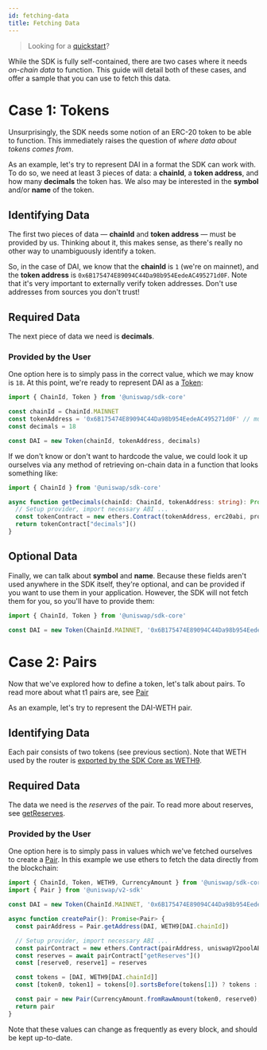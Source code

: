 ```yaml
---
id: fetching-data
title: Fetching Data
---
```


> Looking for a [quickstart](quick-start)?

While the SDK is fully self-contained, there are two cases where it needs _on-chain data_ to function.
This guide will detail both of these cases, and offer a sample that you can use to fetch this data.

# Case 1: Tokens

Unsurprisingly, the SDK needs some notion of an ERC-20 token to be able to function. This immediately raises the question of _where data about tokens comes from_.

As an example, let's try to represent DAI in a format the SDK can work with. To do so, we need at least 3 pieces of data: a **chainId**, a **token address**, and how many **decimals** the token has. We also may be interested in the **symbol** and/or **name** of the token.

## Identifying Data

The first two pieces of data — **chainId** and **token address** — must be provided by us. Thinking about it, this makes sense, as there's really no other way to unambiguously identify a token.

So, in the case of DAI, we know that the **chainId** is `1` (we're on mainnet), and the **token address** is `0x6B175474E89094C44Da98b954EedeAC495271d0F`. Note that it's very important to externally verify token addresses. Don't use addresses from sources you don't trust!

## Required Data

The next piece of data we need is **decimals**.

### Provided by the User

One option here is to simply pass in the correct value, which we may know is `18`. At this point, we're ready to represent DAI as a [Token](../../core/reference/classes/Token.md):

```typescript
import { ChainId, Token } from '@uniswap/sdk-core'

const chainId = ChainId.MAINNET
const tokenAddress = '0x6B175474E89094C44Da98b954EedeAC495271d0F' // must be checksummed
const decimals = 18

const DAI = new Token(chainId, tokenAddress, decimals)
```

If we don't know or don't want to hardcode the value, we could look it up ourselves via any method of retrieving on-chain data in a function that looks something like:

```typescript
import { ChainId } from '@uniswap/sdk-core'

async function getDecimals(chainId: ChainId, tokenAddress: string): Promise<number> {
  // Setup provider, import necessary ABI ...
  const tokenContract = new ethers.Contract(tokenAddress, erc20abi, provider)
  return tokenContract["decimals"]()
}
```

## Optional Data

Finally, we can talk about **symbol** and **name**. Because these fields aren't used anywhere in the SDK itself, they're optional, and can be provided if you want to use them in your application. However, the SDK will not fetch them for you, so you'll have to provide them:

```typescript
import { ChainId, Token } from '@uniswap/sdk-core'

const DAI = new Token(ChainId.MAINNET, '0x6B175474E89094C44Da98b954EedeAC495271d0F', 18, 'DAI', 'Dai Stablecoin')
```

# Case 2: Pairs

Now that we've explored how to define a token, let's talk about pairs. To read more about what t1 pairs are, see [Pair](../../../contracts/v2/reference/smart-contracts/pair)

As an example, let's try to represent the DAI-WETH pair.

## Identifying Data

Each pair consists of two tokens (see previous section). Note that WETH used by the router is [exported by the SDK Core as WETH9](../../core/reference/overview.md).

## Required Data

The data we need is the _reserves_ of the pair. To read more about reserves, see [getReserves](../../../contracts/v2/reference/smart-contracts/pair#getreserves).

### Provided by the User

One option here is to simply pass in values which we've fetched ourselves to create a [Pair](../reference/pair). In this example we use ethers to fetch the data directly from the blockchain:

```typescript
import { ChainId, Token, WETH9, CurrencyAmount } from '@uniswap/sdk-core'
import { Pair } from '@uniswap/v2-sdk'

const DAI = new Token(ChainId.MAINNET, '0x6B175474E89094C44Da98b954EedeAC495271d0F', 18)

async function createPair(): Promise<Pair> {
  const pairAddress = Pair.getAddress(DAI, WETH9[DAI.chainId])

  // Setup provider, import necessary ABI ...
  const pairContract = new ethers.Contract(pairAddress, uniswapV2poolABI, provider)
  const reserves = await pairContract["getReserves"]()
  const [reserve0, reserve1] = reserves

  const tokens = [DAI, WETH9[DAI.chainId]]
  const [token0, token1] = tokens[0].sortsBefore(tokens[1]) ? tokens : [tokens[1], tokens[0]]

  const pair = new Pair(CurrencyAmount.fromRawAmount(token0, reserve0), CurrencyAmount.fromRawAmount(token1, reserve1))
  return pair
}
```

Note that these values can change as frequently as every block, and should be kept up-to-date.
